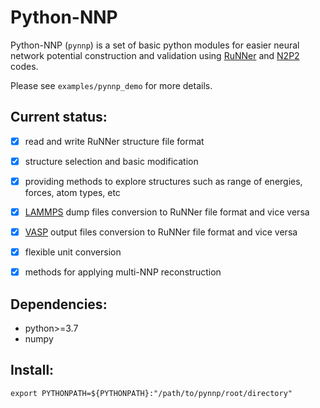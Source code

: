 # Python-NNP
Python-NNP (`pynnp`) is a set of basic python modules for easier neural network potential construction and validation using 
[RuNNer](http://www.uni-goettingen.de/de/560580.html) and
[N2P2](https://github.com/CompPhysVienna/n2p2) codes.

Please see `examples/pynnp_demo` for more details.

## Current status:
- [x] read and write RuNNer structure file format
- [x] structure selection and basic modification
- [x] providing methods to explore structures such as range of energies, forces, atom types, etc
- [x] [LAMMPS](https://lammps.sandia.gov/) dump files conversion to RuNNer file format and vice versa
- [x] [VASP](https://www.vasp.at/) output files conversion to RuNNer file format and vice versa
- [x] flexible unit conversion 
- [x] methods for applying multi-NNP reconstruction


## Dependencies:
- python>=3.7
- numpy


## Install:
```
export PYTHONPATH=${PYTHONPATH}:"/path/to/pynnp/root/directory"
```
